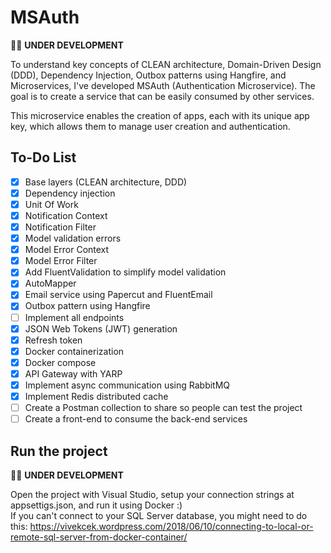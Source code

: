# MSAuth

👨‍💻 **UNDER DEVELOPMENT**

To understand key concepts of CLEAN architecture, Domain-Driven Design (DDD), Dependency Injection, Outbox patterns using Hangfire, and Microservices, I've developed MSAuth (Authentication Microservice). The goal is to create a service that can be easily consumed by other services.

This microservice enables the creation of apps, each with its unique app key, which allows them to manage user creation and authentication.

## To-Do List

- [X] Base layers (CLEAN architecture, DDD)
- [X] Dependency injection
- [X] Unit Of Work
- [X] Notification Context
- [X] Notification Filter
- [X] Model validation errors
- [X] Model Error Context
- [X] Model Error Filter
- [X] Add FluentValidation to simplify model validation
- [X] AutoMapper
- [X] Email service using Papercut and FluentEmail
- [X] Outbox pattern using Hangfire
- [ ] Implement all endpoints
- [X] JSON Web Tokens (JWT) generation
- [X] Refresh token
- [X] Docker containerization
- [X] Docker compose
- [X] API Gateway with YARP
- [X] Implement async communication using RabbitMQ
- [X] Implement Redis distributed cache
- [ ] Create a Postman collection to share so people can test the project
- [ ] Create a front-end to consume the back-end services

## Run the project

👨‍💻 **UNDER DEVELOPMENT**

Open the project with Visual Studio, setup your connection strings at appsettigs.json, and run it using Docker :)  
If you can't connect to your SQL Server database, you might need to do this: https://vivekcek.wordpress.com/2018/06/10/connecting-to-local-or-remote-sql-server-from-docker-container/